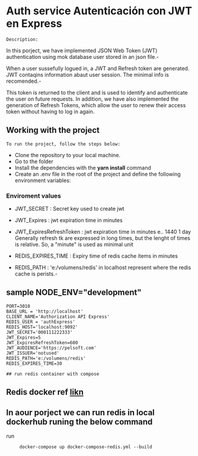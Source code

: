 # Auth service Autenticación con JWT en Express

`Description:`

In this porject, we have implemented JSON Web Token (JWT) authentication using mok database user stored in an json file.-

When a user sussefully logued in, a JWT and Refresh token are generated. JWT contaqins information abaut user session.
The minimal info is recomended.-

This token is returned to the client and is used to identify and authenticate the user on future requests.
In addition, we have also implemented the generation of Refresh Tokens, which allow the user to renew their access token without having to log in again.

## Working with the project

`To run the project, follow the steps below:`

- Clone the repository to your local machine.
- Go to the folder
- Install the dependencies with the **yarn install** command
- Create an .env file in the root of the project and define the following environment variables:

### Enviroment values

- JWT_SECRET : Secret key used to create jwt
- JWT_Expires : jwt expiration time in minutes
- JWT_ExpiresRefreshToken : jwt expiration time in minutes e.. 1440 1 day
  Generally refresh tk are expressed in long times, but the lenght of times is relative.
  So, a "minute" is used as minimal unit

- REDIS_EXPIRES_TIME : Expiry time of redis cache items in minutes
- REDIS_PATH : 'e:/volumens/redis' in localhost represent where the redis
  cache is perists.-

## sample NODE_ENV="development"

```
PORT=3010
BASE_URL = 'http://localhost'
CLIENT_NAME='Authorization API Express'
REDIS_USER = 'authExpress'
REDIS_HOST='localhost:9092'
JWT_SECRET='000111222333'
JWT_Expires=5
JWT_ExpiresRefreshToken=600
JWT_AUDIENCE='https://pelsoft.com'
JWT_ISSUER='notused'
REDIS_PATH='e:/volumens/redis'
REDIS_EXPIRES_TIME=30

## run redis container with compose
```

## Redis docker ref [likn](https://kb.objectrocket.com/redis/run-redis-with-docker-compose-1055)

## In aour porject we can run redis in local dockerhub runing the below command

run

```
     docker-compose up docker-compose-redis.yml --build
```
